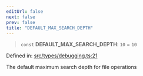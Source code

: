 ```yaml
---
editUrl: false
next: false
prev: false
title: "DEFAULT_MAX_SEARCH_DEPTH"
---
```


> `const` **DEFAULT\_MAX\_SEARCH\_DEPTH**: `10` = `10`

Defined in: [src/types/debugging.ts:21](https://github.com/algorandfoundation/algokit-utils-ts/blob/e57e96ab17213653e656688e8d7251c0107554cf/src/types/debugging.ts#L21)

The default maximum search depth for file operations
